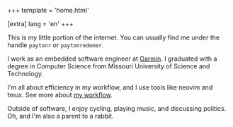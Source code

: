 +++
template = 'home.html'

[extra]
lang = 'en'
+++

This is my little portion of the internet. You can usually find me under the handle `paytonr` or `paytonredemer`.

I work as an embedded software engineer at [Garmin](https://www.garmin.com). I graduated with a degree in Computer Science from Missouri University of Science and Technology.

I'm all about efficiency in my workflow, and I use tools like neovim and tmux. See more about [my workflow](./blog/workflow).

Outside of software, I enjoy cycling, playing music, and discussing politics. Oh, and I'm also a parent to a rabbit.
